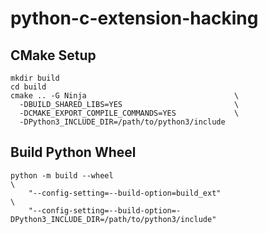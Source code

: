 # python-c-extension-hacking

## CMake Setup

```shell
mkdir build
cd build
cmake .. -G Ninja                                 \
  -DBUILD_SHARED_LIBS=YES                         \
  -DCMAKE_EXPORT_COMPILE_COMMANDS=YES             \
  -DPython3_INCLUDE_DIR=/path/to/python3/include
```


## Build Python Wheel

```shell
python -m build --wheel                                                               \
    "--config-setting=--build-option=build_ext"                                       \
    "--config-setting=--build-option=-DPython3_INCLUDE_DIR=/path/to/python3/include"
```
